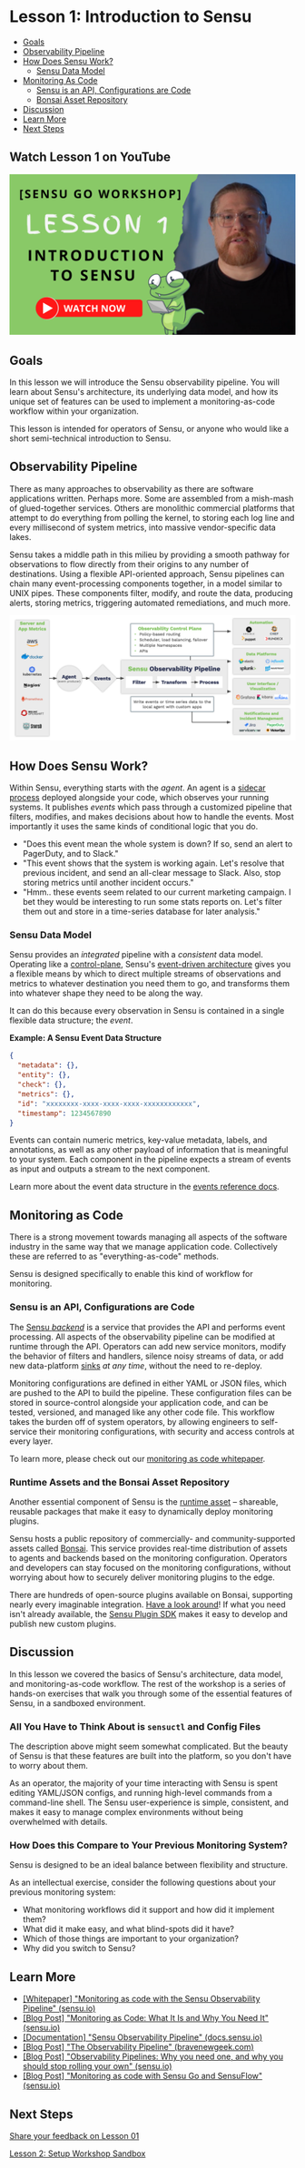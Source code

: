 # Lesson 1: Introduction to Sensu

- [Goals](#goals)
- [Observability Pipeline](#observability-pipeline)
- [How Does Sensu Work?](#how-does-sensu-work)
  - [Sensu Data Model](#sensu-data-model)
- [Monitoring As Code](#monitoring-as-code)
  - [Sensu is an API, Configurations are Code](#sensu-is-an-api-configurations-are-code)
  - [Bonsai Asset Repository](#bonsai-asset-repository)
- [Discussion](#discussion)
- [Learn More](#learn-more)
- [Next Steps](#next-steps)

## Watch Lesson 1 on YouTube

[![Sensu Go Workshop Lesson 1 Video](img/SensuGoWorkshopYouTubeLesson1.png "Sensu Go Workshop Lesson 1 Video")](https://www.youtube.com/watch?v=uyj3qFjq58g&amp;t=540s)

## Goals
In this lesson we will introduce the Sensu observability pipeline. You will learn about Sensu's architecture, its underlying data model, and how its unique set of features can be used to implement a monitoring-as-code workflow within your organization.

This lesson is intended for operators of Sensu, or anyone who would like a short semi-technical introduction to Sensu.

## Observability Pipeline

There as many approaches to observability as there are software applications written. 
Perhaps more. 
Some are assembled from a mish-mash of glued-together services.
Others are monolithic commercial platforms that attempt to do everything from polling the kernel, to storing each log line and every millisecond of system metrics, into massive vendor-specific data lakes. 

Sensu takes a middle path in this milieu by providing a smooth pathway for observations to flow directly from their origins to any number of destinations. 
Using a flexible API-oriented approach, Sensu pipelines can chain many event-processing components together, in a model similar to UNIX pipes. 
These components filter, modify, and route the data, producing alerts, storing metrics, triggering automated remediations, and much more.

![](img/sensu-observability-pipeline.png)

## How Does Sensu Work?
Within Sensu, everything starts with the _agent_. 
An agent is a [sidecar process][sidecar_process] deployed alongside your code, which observes your running systems.
It publishes _events_ which pass through a customized pipeline that filters, modifies, and makes decisions about how to handle the events. 
Most importantly it uses the same kinds of conditional logic that you do.

- "Does this event mean the whole system is down? If so, send an alert to PagerDuty, and to Slack."
- "This event shows that the system is working again. Let's resolve that previous incident, and send an all-clear message to Slack. Also, stop storing metrics until another incident occurs." 
- "Hmm.. these events seem related to our current marketing campaign. I bet they would be interesting to run some stats reports on. Let's filter them out and store in a time-series database for later analysis."

### Sensu Data Model

Sensu provides an _integrated_ pipeline with a _consistent_ data model. 
Operating like a [control-plane](https://en.wikipedia.org/wiki/Control_plane), Sensu's [event-driven architecture](https://en.wikipedia.org/wiki/Event-driven_architecture) gives you a flexible means by which to direct multiple streams of observations and metrics to whatever destination you need them to go, and transforms them into whatever shape they need to be along the way.

It can do this because every observation in Sensu is contained in a single flexible data structure; the _event_.

**Example: A Sensu Event Data Structure**
```json
{
  "metadata": {},
  "entity": {},
  "check": {},
  "metrics": {},
  "id": "xxxxxxxx-xxxx-xxxx-xxxx-xxxxxxxxxxxx",
  "timestamp": 1234567890
}
```

Events can contain numeric metrics, key-value metadata, labels, and annotations, as well as any other payload of information that is meaningful to your system.
Each component in the pipeline expects a stream of events as input and outputs a stream to the next component.

Learn more about the event data structure in the [events reference docs](https://docs.sensu.io/sensu-go/latest/observability-pipeline/observe-events/events/).

## Monitoring as Code

There is a strong movement towards managing all aspects of the software industry in the same way that we manage application code. 
Collectively these are referred to as "everything-as-code" methods.

Sensu is designed specifically to enable this kind of workflow for monitoring.

### Sensu is an API, Configurations are Code

The [Sensu _backend_](https://docs.sensu.io/sensu-go/latest/observability-pipeline/observe-schedule/backend/) is a service that provides the API and performs event processing.
All aspects of the observability pipeline can be modified at runtime through the API. 
Operators can add new service monitors, modify the behavior of filters and handlers, silence noisy streams of data, or add new data-platform [sinks](https://en.wikipedia.org/wiki/Sink_(computing)) *at any time*, without the need to re-deploy.

Monitoring configurations are defined in either YAML or JSON files, which are pushed to the API to build the pipeline.
These configuration files can be stored in source-control alongside your application code, and can be tested, versioned, and managed like any other code file.
This workflow takes the burden off of system operators, by allowing engineers to self-service their monitoring configurations, with security and access controls at every layer.

To learn more, please check out our [monitoring as code whitepaper](https://sensu.io/resources/whitepaper/monitoring-as-code-with-sensu).

### Runtime Assets and the Bonsai Asset Repository

Another essential component of Sensu is the [runtime asset](https://docs.sensu.io/sensu-go/latest/plugins/assets/) – shareable, reusable packages that make it easy to dynamically deploy monitoring plugins.

Sensu hosts a public repository of commercially- and community-supported assets called [Bonsai](https://bonsai.sensu.io).
This service provides real-time distribution of assets to agents and backends based on the monitoring configuration.
Operators and developers can stay focused on the monitoring configurations, without worrying about how to securely deliver monitoring plugins to the edge.

There are hundreds of open-source plugins available on Bonsai, supporting nearly every imaginable integration. 
[Have a look around](https://bonsai.sensu.io/assets)! 
If what you need isn't already available, the [Sensu Plugin SDK](https://github.com/sensu/sensu-plugin-sdk) makes it easy to develop and publish new custom plugins.

## Discussion

In this lesson we covered the basics of Sensu's architecture, data model, and monitoring-as-code workflow. 
The rest of the workshop is a series of hands-on exercises that walk you through some of the essential features of Sensu, in a sandboxed environment.

### All You Have to Think About is `sensuctl` and Config Files

The description above might seem somewhat complicated. 
But the beauty of Sensu is that these features are built into the platform, so you don't have to worry about them. 

As an operator, the majority of your time interacting with Sensu is spent editing YAML/JSON configs, and running high-level commands from a command-line shell.
The Sensu user-experience is simple, consistent, and makes it easy to manage complex environments without being overwhelmed with details.

### How Does this Compare to Your Previous Monitoring System?

Sensu is designed to be an ideal balance between flexibility and structure.

As an intellectual exercise, consider the following questions about your previous monitoring system:
- What monitoring workflows did it support and how did it implement them?
- What did it make easy, and what blind-spots did it have?
- Which of those things are important to your organization? 
- Why did you switch to Sensu?

## Learn More

- [[Whitepaper] "Monitoring as code with the Sensu Observability Pipeline" (sensu.io)](https://sensu.io/resources/whitepaper/monitoring-as-code-with-sensu)
- [[Blog Post] "Monitoring as Code: What It Is and Why You Need It" (sensu.io)](https://sensu.io/blog/monitoring-as-code-what-it-is-and-why-you-need-it)
- [[Documentation] "Sensu Observability Pipeline" (docs.sensu.io)](https://docs.sensu.io/sensu-go/latest/observability-pipeline/)
- [[Blog Post] "The Observability Pipeline" (bravenewgeek.com)](https://bravenewgeek.com/the-observability-pipeline/)
- [[Blog Post] "Observability Pipelines: Why you need one, and why you should stop rolling your own" (sensu.io)](https://sensu.io/blog/observability-pipelines-why-you-need-one-and-why-you-should-stop-rolling-your-own)
- [[Blog Post] "Monitoring as code with Sensu Go and SensuFlow" (sensu.io)](https://sensu.io/blog/monitoring-as-code-with-sensu-flow)

## Next Steps

[Share your feedback on Lesson 01](https://github.com/sensu/sensu-go-workshop/issues/new?template=lesson_feedback.md&labels=feedback%2Clesson-01&title=Lesson%2001%20Feedback)

[Lesson 2: Setup Workshop Sandbox](../02/README.md#readme)


[sidecar_process]: https://docs.microsoft.com/en-us/azure/architecture/patterns/sidecar

